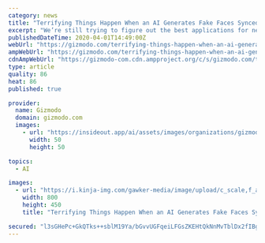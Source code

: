 ```yaml
---
category: news
title: "Terrifying Things Happen When an AI Generates Fake Faces Synced to Music"
excerpt: "We’re still trying to figure out the best applications for neural networks, machine learning, and all the recent advancements in artificial intelligence. Amongst all the practical research being conducted, there’s also lots of frivolous experimentation being done with results that walk the line between fascinating and terrifying. Automated ..."
publishedDateTime: 2020-04-01T14:49:00Z
webUrl: "https://gizmodo.com/terrifying-things-happen-when-an-ai-generates-fake-face-1842592456"
ampWebUrl: "https://gizmodo.com/terrifying-things-happen-when-an-ai-generates-fake-face-1842592456/amp"
cdnAmpWebUrl: "https://gizmodo-com.cdn.ampproject.org/c/s/gizmodo.com/terrifying-things-happen-when-an-ai-generates-fake-face-1842592456/amp"
type: article
quality: 86
heat: 86
published: true

provider:
  name: Gizmodo
  domain: gizmodo.com
  images:
    - url: "https://insideout.app/ai/assets/images/organizations/gizmodo.com-50x50.jpg"
      width: 50
      height: 50

topics:
  - AI

images:
  - url: "https://i.kinja-img.com/gawker-media/image/upload/c_scale,f_auto,fl_progressive,q_80,w_800/lmmxqkwklbkuqyzfjsbv.jpg"
    width: 800
    height: 450
    title: "Terrifying Things Happen When an AI Generates Fake Faces Synced to Music"

secured: "l3sGHePc+GkQTks++sblM19Ya/bGvvUGFqeiLFGsZKEHtQkNnMvTblDx2fIBg2Xs1e3DY+NTIg7+DXZgmaJNsnLHJ30GVl/67EpUDrJG/geZMyqwO7hS8ZQo+kJWGRD7/gkvk5sf2fuK1ML49RTZKZdhk/MCGYpg5D7LVi8XcwaAAKVgp7vUToa3szLjzQnyWyHrcM6IaRwaiWda4ItxWLBP3MT/zfF/FwHNcQPLsFnJI0xFKS7mXdgJfU+lrs+U5ZRLJSfJ82OXR5vY0/jwPcCctWPW0wQ5qZ47e4vUd9RoxYkYFODt5O4/v3hyrCoYHzAZ2CM4zNQx4o/6MCYtpUjpSHPsPJNEzIxXOoOt86DvnYWnHm1Igs3nEEEqsmgXAYGDw1LkxmjN05xx1wXmbignDDUrtxPSLIamJGeCcNbNBLlu6hRLMliUkw2Xxq4K9MqbKogmEDx61shfEv2lt2XFyj96M8cUc8+c02Kfg8M=;Ft8f/Acwmbjbd8qoPX1Ghg=="
---
```



